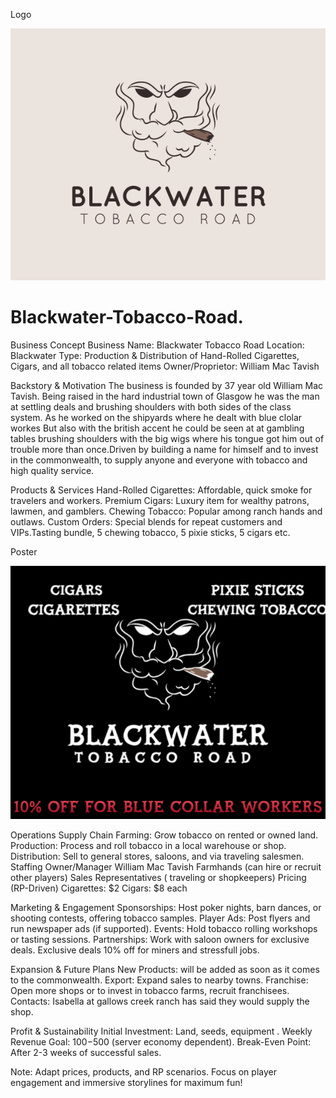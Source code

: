 Logo

 ![image alt](https://github.com/MF-DOOM-MADVILLAIN/Blackwater-tobacco-co./blob/main/Images/bw%20logo.png?raw=true)




# Blackwater-Tobacco-Road.
Business Concept
Business Name: Blackwater Tobacco Road
Location: Blackwater 
Type: Production & Distribution of Hand-Rolled Cigarettes, Cigars, and all tobacco related items
Owner/Proprietor: William Mac Tavish

Backstory & Motivation
The business is founded by 37 year old William Mac Tavish. Being raised in the hard industrial town of Glasgow he was the man at settling deals and brushing shoulders with both sides of the class system. As he worked on the shipyards where he dealt with blue clolar workes But also with the british accent he could be seen at at gambling tables brushing shoulders with the big wigs where his tongue got him out of trouble more than once.Driven by building a name for himself and to invest in the commonwealth, to supply anyone and everyone with tobacco and high quality service.

Products & Services
Hand-Rolled Cigarettes: Affordable, quick smoke for travelers and workers.
Premium Cigars: Luxury item for wealthy patrons, lawmen, and gamblers.
Chewing Tobacco: Popular among ranch hands and outlaws.
Custom Orders: Special blends for repeat customers and VIPs.Tasting bundle, 5 chewing tobacco, 5 pixie sticks, 5 cigars etc.

Poster

![image alt](https://github.com/MF-DOOM-MADVILLAIN/Blackwater-tobacco-co./blob/main/Images/%7BF917E6C6-0CA9-40C9-B409-A3F61F6B3174%7D.png?raw=true)

Operations
Supply Chain
Farming: Grow tobacco on rented or owned land.
Production: Process and roll tobacco in a local warehouse or shop.
Distribution: Sell to general stores, saloons, and via traveling salesmen.
Staffing
Owner/Manager William Mac Tavish
Farmhands (can hire or recruit other players)
Sales Representatives ( traveling or shopkeepers)
Pricing (RP-Driven)
Cigarettes: $2 
Cigars: $8 each

Marketing & Engagement
Sponsorships: Host poker nights, barn dances, or shooting contests, offering tobacco samples.
Player Ads: Post flyers and run newspaper ads (if supported).
Events: Hold tobacco rolling workshops or tasting sessions.
Partnerships: Work with saloon owners for exclusive deals.
Exclusive deals 10% off for miners and stressfull jobs.

Expansion & Future Plans
New Products: will be added as soon as it comes to the commonwealth.
Export: Expand sales to nearby towns.
Franchise: Open more shops or to invest in tobacco farms, recruit franchisees.
Contacts: Isabella at gallows creek ranch has said they would supply the shop.

Profit & Sustainability
Initial Investment: Land, seeds, equipment .
Weekly Revenue Goal: $100-$500 (server economy dependent).
Break-Even Point: After 2-3 weeks of successful sales.

Note: Adapt prices, products, and RP scenarios. Focus on player engagement and immersive storylines for maximum fun!
